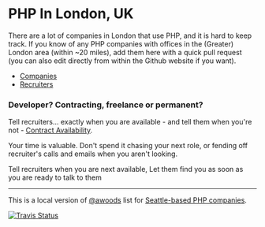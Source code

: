 # PHP In London, UK

There are a lot of companies in London that use PHP, and it is hard to keep 
track. If you know of any PHP companies with offices in the (Greater) London 
area (within ~20 miles), add them here with a quick pull request (you can also
edit directly from within the Github website if you want).

* [Companies](companies.md)
* [Recruiters](recruiters.md)


### Developer? Contracting, freelance or permanent?

Tell recruiters... exactly when you are available - and tell them when you're not - [Contract Availability](https://www.contractavailability.com/).

Your time is valuable. Don't spend it chasing your next role, or fending off recruiter's calls and emails when you aren't looking.

Tell recruiters when you are next available,
Let them find you as soon as you are ready to talk to them

---

This is a local version of [@awoods](https://twitter.com/awoods/status/652204250408161280) list for [Seattle-based PHP companies](https://github.com/andrewwoods/php-in-seattle).


[![Travis Status](https://api.travis-ci.org/alister/php-in-london.svg?branch=master)](https://api.travis-ci.org/alister/php-in-london.svg?branch=master)
